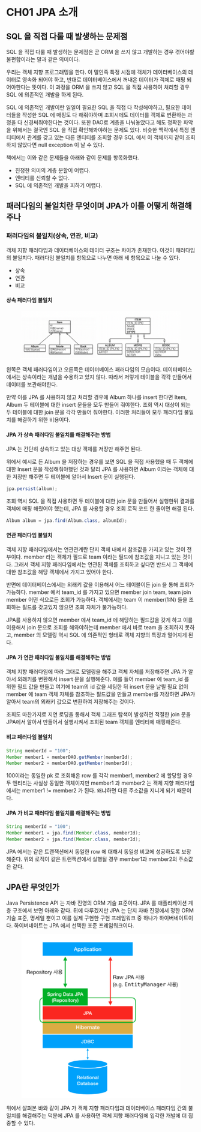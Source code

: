 # CH01 JPA 소개

## SQL 을 직접 다룰 때 발생하는 문제점

SQL 을 직접 다룰 때 발생하는 문제점은 곧 ORM 을 쓰지 않고 개발하는 경우 겪어야할 불편함이라는 말과 같은 의미이다.

우리는 객체 지향 프로그래밍을 한다. 이 말인즉 특정 시점에 객체가 데이터베이스의 데이터로 영속화 되어야 하고, 반대로 데이터베이스에서 꺼내온 데이터가 객체로 매핑 되어야한다는 뜻이다. 이 과정을 ORM 을 쓰지 않고 SQL 을 직접 사용하여 처리할 경우 SQL 에 의존적인 개발을 하게 된다.

SQL 에 의존적인 개발이란 일일이 필요한 SQL 을 직접 다 작성해야하고, 필요한 데이터들을 작성한 SQL 에 매핑도 다 해줘야하며 조회시에도 데이터를 객체로 변환하는 과정을 다 신경써줘야한다는 것이다. 또한 DAO로 계층을 나눠놓았다고 해도 정확한 파악을 위해서는 결국엔 SQL 을 직접 확인해봐야하는 문제도 있다. 비슷한 맥락에서 특정 엔티티에서 관계를 갖고 있는 다른 엔티티를 조회할 경우 SQL 에서 이 객체까지 같이 조회하지 않았다면 null exception 이 날 수 있다.

책에서는 이와 같은 문제들을 아래와 같이 문제를 항목화했다.

* 진정한 의미의 계층 분할이 어렵다.
* 엔티티를 신뢰할 수 없다.
* SQL 에 의존적인 개발을 피하기 어렵다.

## 패러다임의 불일치란 무엇이며 JPA가 이를 어떻게 해결해주나

### 패러다임의 불일치(상속, 연관, 비교)

객체 지향 패러다임과 데이터베이스의 데이터 구조는 차이가 존재한다. 이것이 패러다임의 불일치다. 패러다임 불일치를 항목으로 나누면 아래 세 항목으로 나눌 수 있다.

* 상속
* 연관
* 비교

#### 상속 패러다임 불일치

<figure><img src="../../.gitbook/assets/image (10).png" alt=""><figcaption></figcaption></figure>

왼쪽은 객체 패러다임이고 오른쪽은 데이터베이스 패러다임의 모습이다. 데이터베이스에서는 상속이라는 개념을 수용하고 있지 않다. 따라서 저렇게 테이블을 각각 만들어서 데이터를 보관해야한다.

만약 이를 JPA 를 사용하지 않고 처리할 경우에 Album 하나를 insert 한다면 Item, Album 두 테이블에 대한 insert 문들을 모두 만들어 줘야한다. 조회 역시 대상이 되는 두 테이블에 대한 join 문을 각각 만들어 줘야한다. 이러한 처리들이 모두 패러다임 불일치를 해결하기 위한 비용이다.

#### JPA 가 상속 패러다임 불일치를 해결해주는 방법

JPA 는 간단히 상속하고 있는 대상 객체를 저장만 해주면 된다.&#x20;

위에서 예시로 든 Album 을 저장하는 경우를 보면 SQL 을 직접 사용했을 때 두 객체에 대한 Insert 문을 작성해줘야했던 것과 달리 JPA 를 사용하면 Album 이라는 객체에 대한 저장만 해주면 두 테이블에 알아서 Insert 문이 실행된다.

```java
jpa.persist(album);
```

조회 역시 SQL 을 직접 사용하면 두 테이블에 대한 join 문을 만들어서 실행한뒤 결과를 객체에 매핑 해줬어야 했는데, JPA 를 사용할 경우 조회 로직 코드 한 줄이면 해결 된다.

```java
Album album = jpa.find(Album.class, albumId);
```

#### 연관 패러다임 불일치

객체 지향 패러다임에서는 연관관계란 단지 객체 내에서 참조값을 가지고 있는 것이 전부이다. member 라는 객체가 필드로 team 이라는 필드에 참조값을 지니고 있는 것이다. 그래서 객체 지향 패러다임에서는 연관된 객체를 조회하고 싶다면 반드시 그 객체에 대한 참조값을 해당 객체에서 가지고 있어야 한다.

반면에 데이터베이스에서는 외래키 값을 이용해서 어느 테이블이든 join 을 통해 조회가 가능하다. member 에서 team\_id 를 가지고 있으면 member join team, team join member 어떤 식으로든 조회가 가능하다. 객체에서는 team 이 member(1:N) 들을 조회하는 필드를 갖고있지 않으면 조회 자체가 불가능하다.

JPA를 사용하지 않으면 member 에서 team\_id 에 해당하는 필드값을 갖게 하고 이를 이용해서 join 문으로 조회를 해와야하는데 member 에서 바로 team 을 조회하지 못하고, member 의 모델링 역시 SQL 에 의존적인 형태로 객체 지향의 특징과 멀어지게 된다.

#### JPA 가 연관 패러다임 불일치를 해결해주는 방법

객체 지향 패러다임에 따라 그대로 모델링을 해주고 객체 자체를 저장해주면 JPA 가 알아서 외래키를 변환해서 insert 문을 실행해준다. 예를 들어 member 에 team\_id 를 위한 필드 값을 만들고 여기에 team의 id 값을 세팅한 뒤 insert 문을 날릴 필요 없이 member 에 team 객체 자체를 참조하는 필드값을 만들고 member를 저장하면 JPA가 알아서 team의 외래키 값으로 변환하여 저장해주는 것이다.

조회도 마찬가지로 지연 로딩을 통해서 객체 그래프 탐색이 발생하면 적절한 join 문을 JPA에서 알아서 만들어서 실행시켜서 조회된 team 객체를 엔티티에 매핑해준다.

#### 비교 패러다임 불일치

```java
String memberId = "100";
Member member1 = memberDAO.getMember(memberId);
Member member2 = memberDAO.getMember(memberId);
```

100이라는 동일한 pk 로 조회해온 row 를 각각 member1, member2 에 할당할 경우 두 엔티티는 사실상 동일한 객체이지만 member1 과 member2 는 객체 지향 패러다임에서는 member1 != member2 가 된다. 왜냐하면 다른 주소값을 지니게 되기 때문이다.

#### JPA 가 비교 패러다임 불일치를 해결해주는 방법

```java
String memberId = "100";
Member member1 = jpa.find(Member.class, memberId);
Member member2 = jpa.find(Member.class, memberId);
```

JPA 에서는 같은 트랜잭션에서 동일한 row 에 대해서 동일성 비교에 성공하도록 보장해준다. 위의 로직이 같은 트랜잭션에서 실행될 경우 member1과 member2의 주소값은 같다.

## JPA란 무엇인가

Java Persistence API 는 자바 진영의 ORM 기술 표준이다. JPA 를 애플리케이션 계층 구조에서 보면 아래와 같다. 뒤에 다루겠지만 JPA 는 단지 자바 진영에서 정한 ORM 기술 표준, 명세일 뿐이고 이를 실제 구현한 구현 프레임워크 중 하나가 하이버네이트이다. 하이버네이트는 JPA 에서 선택한 표준 프레임워크이다.

<figure><img src="../../.gitbook/assets/image (19).png" alt=""><figcaption></figcaption></figure>

위에서 살펴본 바와 같이 JPA 가 객체 지향 패러다임과 데이터베이스 패러다임 간의 불일치를 해결해주는 덕분에 JPA 를 사용하면 객체 지향 패러다임에 입각한 개발에 더 집중할 수 있다.
